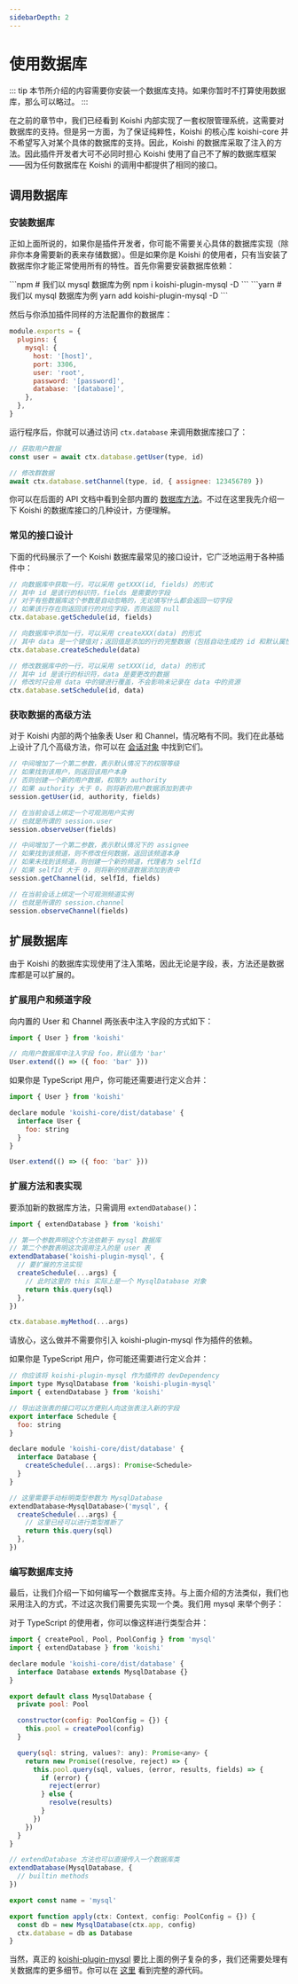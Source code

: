 ```yaml
---
sidebarDepth: 2
---
```


# 使用数据库

::: tip
本节所介绍的内容需要你安装一个数据库支持。如果你暂时不打算使用数据库，那么可以略过。
:::

在之前的章节中，我们已经看到 Koishi 内部实现了一套权限管理系统，这需要对数据库的支持。但是另一方面，为了保证纯粹性，Koishi 的核心库 koishi-core 并不希望写入对某个具体的数据库的支持。因此，Koishi 的数据库采取了注入的方法。因此插件开发者大可不必同时担心 Koishi 使用了自己不了解的数据库框架——因为任何数据库在 Koishi 的调用中都提供了相同的接口。

## 调用数据库

### 安装数据库

正如上面所说的，如果你是插件开发者，你可能不需要关心具体的数据库实现（除非你本身需要新的表来存储数据）。但是如果你是 Koishi 的使用者，只有当安装了数据库你才能正常使用所有的特性。首先你需要安装数据库依赖：

<panel-view class="code" type="package-manager">
```npm
# 我们以 mysql 数据库为例
npm i koishi-plugin-mysql -D
```
```yarn
# 我们以 mysql 数据库为例
yarn add koishi-plugin-mysql -D
```
</panel-view>

然后与你添加插件同样的方法配置你的数据库：

```js koishi.config.js
module.exports = {
  plugins: {
    mysql: {
      host: '[host]',
      port: 3306,
      user: 'root',
      password: '[password]',
      database: '[database]',
    },
  },
}
```

运行程序后，你就可以通过访问 `ctx.database` 来调用数据库接口了：

```js
// 获取用户数据
const user = await ctx.database.getUser(type, id)

// 修改群数据
await ctx.database.setChannel(type, id, { assignee: 123456789 })
```

你可以在后面的 API 文档中看到全部内置的 [数据库方法](../api/database.md)。不过在这里我先介绍一下 Koishi 的数据库接口的几种设计，方便理解。

### 常见的接口设计

下面的代码展示了一个 Koishi 数据库最常见的接口设计，它广泛地运用于各种插件中：

```js
// 向数据库中获取一行，可以采用 getXXX(id, fields) 的形式
// 其中 id 是该行的标识符，fields 是需要的字段
// 对于有些数据库这个参数是自动忽略的，无论填写什么都会返回一切字段
// 如果该行存在则返回该行的对应字段，否则返回 null
ctx.database.getSchedule(id, fields)

// 向数据库中添加一行，可以采用 createXXX(data) 的形式
// 其中 data 是一个键值对；返回值是添加的行的完整数据（包括自动生成的 id 和默认属性等）
ctx.database.createSchedule(data)

// 修改数据库中的一行，可以采用 setXXX(id, data) 的形式
// 其中 id 是该行的标识符，data 是要更改的数据
// 修改时只会用 data 中的键进行覆盖，不会影响未记录在 data 中的资源
ctx.database.setSchedule(id, data)
```

### 获取数据的高级方法

对于 Koishi 内部的两个抽象表 User 和 Channel，情况略有不同。我们在此基础上设计了几个高级方法，你可以在 [会话对象](../api/session.md) 中找到它们。

```js
// 中间增加了一个第二参数，表示默认情况下的权限等级
// 如果找到该用户，则返回该用户本身
// 否则创建一个新的用户数据，权限为 authority
// 如果 authority 大于 0，则将新的用户数据添加到表中
session.getUser(id, authority, fields)

// 在当前会话上绑定一个可观测用户实例
// 也就是所谓的 session.user
session.observeUser(fields)

// 中间增加了一个第二参数，表示默认情况下的 assignee
// 如果找到该频道，则不修改任何数据，返回该频道本身
// 如果未找到该频道，则创建一个新的频道，代理者为 selfId
// 如果 selfId 大于 0，则将新的频道数据添加到表中
session.getChannel(id, selfId, fields)

// 在当前会话上绑定一个可观测频道实例
// 也就是所谓的 session.channel
session.observeChannel(fields)
```

## 扩展数据库

由于 Koishi 的数据库实现使用了注入策略，因此无论是字段，表，方法还是数据库都是可以扩展的。

### 扩展用户和频道字段

向内置的 User 和 Channel 两张表中注入字段的方式如下：

```js
import { User } from 'koishi'

// 向用户数据库中注入字段 foo，默认值为 'bar'
User.extend(() => ({ foo: 'bar' }))
```

如果你是 TypeScript 用户，你可能还需要进行定义合并：

```js
import { User } from 'koishi'

declare module 'koishi-core/dist/database' {
  interface User {
    foo: string
  }
}

User.extend(() => ({ foo: 'bar' }))
```

### 扩展方法和表实现

要添加新的数据库方法，只需调用 `extendDatabase()`：

```js
import { extendDatabase } from 'koishi'

// 第一个参数声明这个方法依赖于 mysql 数据库
// 第二个参数表明这次调用注入的是 user 表
extendDatabase('koishi-plugin-mysql', {
  // 要扩展的方法实现
  createSchedule(...args) {
    // 此时这里的 this 实际上是一个 MysqlDatabase 对象
    return this.query(sql)
  },
})

ctx.database.myMethod(...args)
```

请放心，这么做并不需要你引入 koishi-plugin-mysql 作为插件的依赖。

如果你是 TypeScript 用户，你可能还需要进行定义合并：

```js
// 你应该将 koishi-plugin-mysql 作为插件的 devDependency
import type MysqlDatabase from 'koishi-plugin-mysql'
import { extendDatabase } from 'koishi'

// 导出这张表的接口可以方便别人向这张表注入新的字段
export interface Schedule {
  foo: string
}

declare module 'koishi-core/dist/database' {
  interface Database {
    createSchedule(...args): Promise<Schedule>
  }
}

// 这里需要手动标明类型参数为 MysqlDatabase
extendDatabase<MysqlDatabase>('mysql', {
  createSchedule(...args) {
    // 这里已经可以进行类型推断了
    return this.query(sql)
  },
})
```

### 编写数据库支持

最后，让我们介绍一下如何编写一个数据库支持。与上面介绍的方法类似，我们也采用注入的方式，不过这次我们需要先实现一个类。我们用 mysql 来举个例子：

对于 TypeScript 的使用者，你可以像这样进行类型合并：

```js
import { createPool, Pool, PoolConfig } from 'mysql'
import { extendDatabase } from 'koishi'

declare module 'koishi-core/dist/database' {
  interface Database extends MysqlDatabase {}
}

export default class MysqlDatabase {
  private pool: Pool

  constructor(config: PoolConfig = {}) {
    this.pool = createPool(config)
  }

  query(sql: string, values?: any): Promise<any> {
    return new Promise((resolve, reject) => {
      this.pool.query(sql, values, (error, results, fields) => {
        if (error) {
          reject(error)
        } else {
          resolve(results)
        }
      })
    })
  }
}

// extendDatabase 方法也可以直接传入一个数据库类
extendDatabase(MysqlDatabase, {
  // builtin methods
})

export const name = 'mysql'

export function apply(ctx: Context, config: PoolConfig = {}) {
  const db = new MysqlDatabase(ctx.app, config)
  ctx.database = db as Database
}
```

当然，真正的 [koishi-plugin-mysql](../api/database/mysql.md) 要比上面的例子复杂的多，我们还需要处理有关数据库的更多细节。你可以在 [这里](https://github.com/koishijs/packages/plugin-mysql) 看到完整的源代码。
